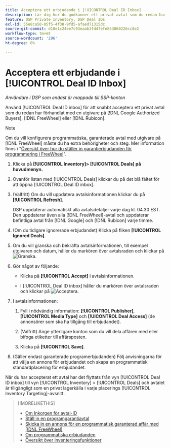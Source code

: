 ```yaml
---
title: Acceptera ett erbjudande i [!UICONTROL Deal ID Inbox]
description: Lär dig hur du godkänner ett privat avtal som du redan har förhandlat med en utgivare den [!DNL Google Authorized Buyers], [!DNL FreeWheel], or [!DNL Rubicon] med hjälp av Inkorgen för avtal-ID.
feature: DSP Private Inventory, DSP Deal IDs
exl-id: 55e8ca50-05f5-4f38-9fd5-afaed71315dc
source-git-commit: d10e1c24ee7c93eaab3fd4fefe853860226cc8e2
workflow-type: tm+mt
source-wordcount: '296'
ht-degree: 0%

---
```


# Acceptera ett erbjudande i [!UICONTROL Deal ID Inbox]

*Användare i DSP som endast är mappade till SSP-konton*

Använd [!UICONTROL Deal ID inbox] för att snabbt acceptera ett privat avtal som du redan har förhandlat med en utgivare på [!DNL Google Authorized Buyers], [!DNL FreeWheel] eller [!DNL Rubicon].

>[!NOTE]
>
>Om du vill konfigurera programmatiska, garanterade avtal med utgivare på [!DNL FreeWheel] måste du ha extra behörigheter och steg. Mer information finns i &quot;[Översikt över hur du ställer in garantierbjudanden för programmering i FreeWheel](freewheel-overview.md)&quot;.

1. Klicka på **[!UICONTROL Inventory]> [!UICONTROL Deals] på huvudmenyn.**

1. Ovanför listan med [!UICONTROL Deals] klickar du på det blå fältet för att öppna [!UICONTROL Deal ID inbox].

1. (Valfritt) Om du vill uppdatera avtalsinformationen klickar du på **[!UICONTROL Refresh]**.

   DSP uppdaterar automatiskt alla avtalsdetaljer varje dag kl. 04.30 EST. Den uppdaterar även alla [!DNL FreeWheel]-avtal och uppdaterar befintliga avtal från [!DNL Google] och [!DNL Rubicon] varje timme.

1. (Om du tidigare ignorerade erbjudandet) Klicka på fliken **[!UICONTROL Ignored Deals]**.

1. Om du vill granska och bekräfta avtalsinformationen, till exempel utgivaren och datum, håller du markören över avtalsraden och klickar på ![Granska](/help/dsp/assets/review.png).

1. Gör något av följande:

   * Klicka på **[!UICONTROL Accept]** i avtalsinformationen.

   * I [!UICONTROL Deal ID inbox] håller du markören över avtalsraden och klickar på ![Acceptera](/help/dsp/assets/accept.png).

1. I avtalsinformationen:
   1. Fyll i nödvändig information: **[!UICONTROL Publisher]**, **[!UICONTROL Media Type]** och **[!UICONTROL Deal Access]** (de annonsörer som ska ha tillgång till erbjudandet).
   1. (Valfritt) Ange ytterligare konton som du vill dela affären med eller bifoga etiketter till affärsposten.

   1. Klicka på **[!UICONTROL Save]**.

1. (Gäller endast garanterade programerbjudanden) Följ anvisningarna för att välja en annons för erbjudandet och skapa en programmatisk standardplacering för erbjudandet.

När du har accepterat ett avtal har det flyttats från vyn [!UICONTROL Deal ID inbox] till vyn [!UICONTROL Inventory] > [!UICONTROL Deals] och avtalet är tillgängligt som en privat lagerkälla i varje placerings [!UICONTROL Inventory Targeting]-avsnitt.

>[!MORELIKETHIS]
>
>* [Om Inkorgen för avtal-ID](deal-id-inbox-about.md)
>* [Ställ in en programgarantiavtal](programmatic-guaranteed-set-up.md)
>* [Skicka in en annons för en programmatisk garanterad affär med [!DNL FreeWheel]](freewheel-submit.md)
>* [Om programmatiska erbjudanden](programmatic-guaranteed-about.md)
>* [Översikt över inventeringsfunktioner](inventory-overview.md)

